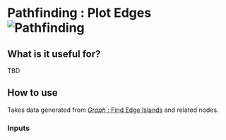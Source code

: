 # Pathfinding : Plot Edges ![Pathfinding](https://img.shields.io/badge/Pathfinding-37a573)

## What is it useful for?
TBD

## How to use
Takes data generated from [*Graph* : Find Edge Islands](PCGExGraphFindEdgeIslands.md) and related nodes.

### Inputs